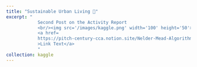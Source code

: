 ```yaml
---
title: "Sustainable Urban Living 🏡"
excerpt: "
            Second Post on the Activity Report
            <br/><img src='/images/kaggle.png' width='100' height='50'>
            <a href=
            https://pitch-century-cca.notion.site/Nelder-Mead-Algorithm-6b1971cb3c484d408e145de21bd560d4
            >Link Text</a>
            "
collection: kaggle
---
```

